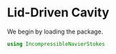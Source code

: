 # Lid-Driven Cavity

We begin by loading the package.

```julia
using IncompressibleNavierStokes
```
